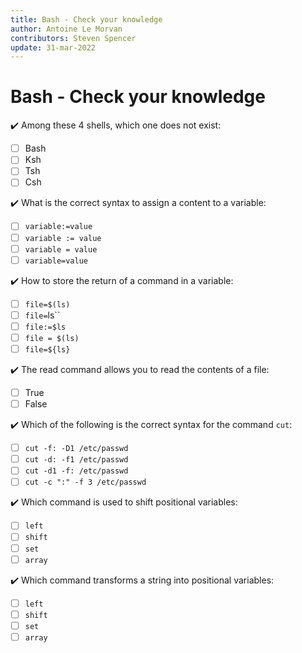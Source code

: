```yaml
---
title: Bash - Check your knowledge
author: Antoine Le Morvan
contributors: Steven Spencer
update: 31-mar-2022
---
```


# Bash - Check your knowledge

:heavy_check_mark: Among these 4 shells, which one does not exist:

- [ ] Bash   
- [ ] Ksh
- [ ] Tsh
- [ ] Csh

:heavy_check_mark: What is the correct syntax to assign a content to a variable:

- [ ] `variable:=value`
- [ ] `variable := value`
- [ ] `variable = value`
- [ ] `variable=value`

:heavy_check_mark: How to store the return of a command in a variable:

- [ ] `file=$(ls)`
- [ ] `file=`ls``
- [ ] `file:=$ls`
- [ ] `file = $(ls)`
- [ ] `file=${ls}`

:heavy_check_mark: The read command allows you to read the contents of a file:

- [ ] True
- [ ] False

:heavy_check_mark: Which of the following is the correct syntax for the command `cut`:

- [ ] `cut -f: -D1 /etc/passwd`
- [ ] `cut -d: -f1 /etc/passwd`
- [ ] `cut -d1 -f: /etc/passwd`
- [ ] `cut -c ":" -f 3 /etc/passwd`

:heavy_check_mark: Which command is used to shift positional variables:

- [ ] `left`
- [ ] `shift`
- [ ] `set`
- [ ] `array`

:heavy_check_mark: Which command transforms a string into positional variables:

- [ ] `left`
- [ ] `shift`
- [ ] `set`
- [ ] `array`
